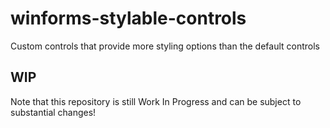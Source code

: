 # winforms-stylable-controls
Custom controls that provide more styling options than the default controls

## WIP
Note that this repository is still Work In Progress and can be subject to substantial changes!